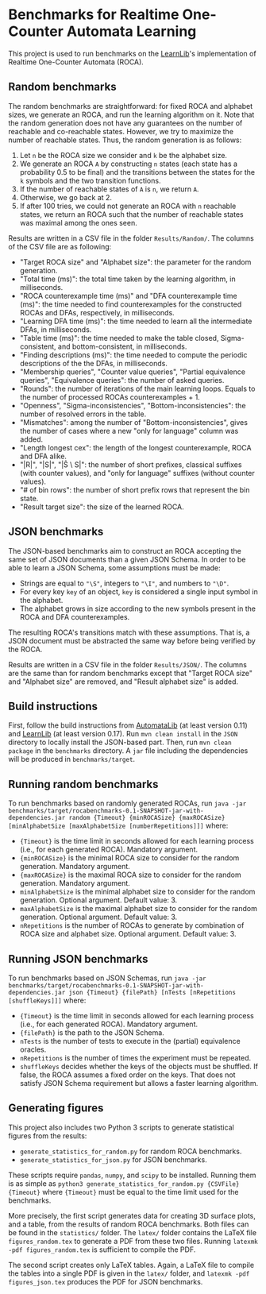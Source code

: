 # Benchmarks for Realtime One-Counter Automata Learning
This project is used to run benchmarks on the [LearnLib](https://github.com/learnlib/learnlib)'s implementation of Realtime One-Counter Automata (ROCA).

## Random benchmarks
The random benchmarks are straightforward: for fixed ROCA and alphabet sizes, we generate an ROCA, and run the learning algorithm on it.
Note that the random generation does not have any guarantees on the number of reachable and co-reachable states.
However, we try to maximize the number of reachable states.
Thus, the random generation is as follows:
  1. Let `n` be the ROCA size we consider and `k` be the alphabet size.
  1. We generate an ROCA `A` by constructing `n` states (each state has a probability 0.5 to be final) and the transitions between the states for the `k` symbols and the two transition functions.
  1. If the number of reachable states of `A` is `n`, we return `A`.
  1. Otherwise, we go back at 2.
  1. If after 100 tries, we could not generate an ROCA with `n` reachable states, we return an ROCA such that the number of reachable states was maximal among the ones seen.

Results are written in a CSV file in the folder `Results/Random/`.
The columns of the CSV file are as following:
  * "Target ROCA size" and "Alphabet size": the parameter for the random generation.
  * "Total time (ms)": the total time taken by the learning algorithm, in milliseconds.
  * "ROCA counterexample time (ms)" and "DFA counterexample time (ms)": the time needed to find counterexamples for the constructed ROCAs and DFAs, respectively, in milliseconds.
  * "Learning DFA time (ms)": the time needed to learn all the intermediate DFAs, in milliseconds.
  * "Table time (ms)": the time needed to make the table closed, Sigma-consistent, and bottom-consistent, in milliseconds.
  * "Finding descriptions (ms)": the time needed to compute the periodic descriptions of the the DFAs, in milliseconds.
  * "Membership queries", "Counter value queries", "Partial equivalence queries", "Equivalence queries": the number of asked queries.
  * "Rounds": the number of iterations of the main learning loops.
    Equals to the number of processed ROCAs counterexamples + 1.
  * "Openness", "Sigma-inconsistencies", "Bottom-inconsistencies": the number of resolved errors in the table.
  * "Mismatches": among the number of "Bottom-inconsistencies", gives the number of cases where a new "only for language" column was added.
  * "Length longest cex": the length of the longest counterexample, ROCA and DFA alike.
  * "|R|", "|S|", "|Ŝ \ S|": the number of short prefixes, classical suffixes (with counter values), and "only for language" suffixes (without counter values).
  * "# of bin rows": the number of short prefix rows that represent the bin state.
  * "Result target size": the size of the learned ROCA.

## JSON benchmarks
The JSON-based benchmarks aim to construct an ROCA accepting the same set of JSON documents than a given JSON Schema.
In order to be able to learn a JSON Schema, some assumptions must be made:
  * Strings are equal to `"\S"`, integers to `"\I"`, and numbers to `"\D"`.
  * For every key `key` of an object, `key` is considered a single input symbol in the alphabet.
  * The alphabet grows in size according to the new symbols present in the ROCA and DFA counterexamples.

The resulting ROCA's transitions match with these assumptions.
That is, a JSON document must be abstracted the same way before being verified by the ROCA.

Results are written in a CSV file in the folder `Results/JSON/`.
The columns are the same than for random benchmarks except that "Target ROCA size" and "Alphabet size" are removed, and "Result alphabet size" is added.

## Build instructions
First, follow the build instructions from [AutomataLib](https://github.com/DocSkellington/automatalib) (at least version 0.11) and [LearnLib](https://github.com/DocSkellington/learnlib) (at least version 0.17).
Run `mvn clean install` in the `JSON` directory to locally install the JSON-based part. Then, run `mvn clean package` in the `benchmarks` directory.
A `jar` file including the dependencies will be produced in `benchmarks/target`.

## Running random benchmarks
To run benchmarks based on randomly generated ROCAs, run `java -jar benchmarks/target/rocabenchmarks-0.1-SNAPSHOT-jar-with-dependencies.jar random {Timeout} {minROCASize} {maxROCASize} [minAlphabetSize [maxAlphabetSize [numberRepetitions]]]` where:
  * `{Timeout}` is the time limit in seconds allowed for each learning process (i.e., for each generated ROCA). Mandatory argument.
  * `{minROCASize}` is the minimal ROCA size to consider for the random generation. Mandatory argument.
  * `{maxROCASize}` is the maximal ROCA size to consider for the random generation. Mandatory argument.
  * `minAlphabetSize` is the minimal alphabet size to consider for the random generation. Optional argument. Default value: 3.
  * `maxAlphabetSize` is the maximal alphabet size to consider for the random generation. Optional argument. Default value: 3.
  * `nRepetitions` is the number of ROCAs to generate by combination of ROCA size and alphabet size. Optional argument. Default value: 3.


## Running JSON benchmarks
To run benchmarks based on JSON Schemas, run `java -jar benchmarks/target/rocabenchmarks-0.1-SNAPSHOT-jar-with-dependencies.jar json {Timeout} {filePath} [nTests [nRepetitions [shuffleKeys]]]` where:
  * `{Timeout}` is the time limit in seconds allowed for each learning process (i.e., for each generated ROCA). Mandatory argument.
  * `{filePath}` is the path to the JSON Schema.
  * `nTests` is the number of tests to execute in the (partial) equivalence oracles.
  * `nRepetitions` is the number of times the experiment must be repeated.
  * `shuffleKeys` decides whether the keys of the objects must be shuffled.
    If false, the ROCA assumes a fixed order on the keys.
    That does not satisfy JSON Schema requirement but allows a faster learning algorithm.

## Generating figures
This project also includes two Python 3 scripts to generate statistical figures from the results:
  * `generate_statistics_for_random.py` for random ROCA benchmarks.
  * `generate_statistics_for_json.py` for JSON benchmarks.

These scripts require `pandas`, `numpy`, and `scipy` to be installed.
Running them is as simple as `python3 generate_statistics_for_random.py {CSVFile} {Timeout}` where `{Timeout}` must be equal to the time limit used for the benchmarks.

More precisely, the first script generates data for creating 3D surface plots, and a table, from the results of random ROCA benchmarks.
Both files can be found in the `statistics/` folder.
The `latex/` folder contains the LaTeX file `figures_random.tex` to generate a PDF from these two files.
Running `latexmk -pdf figures_random.tex` is sufficient to compile the PDF.

The second script creates only LaTeX tables.
Again, a LaTeX file to compile the tables into a single PDF is given in the `latex/` folder, and `latexmk -pdf figures_json.tex` produces the PDF for JSON benchmarks.